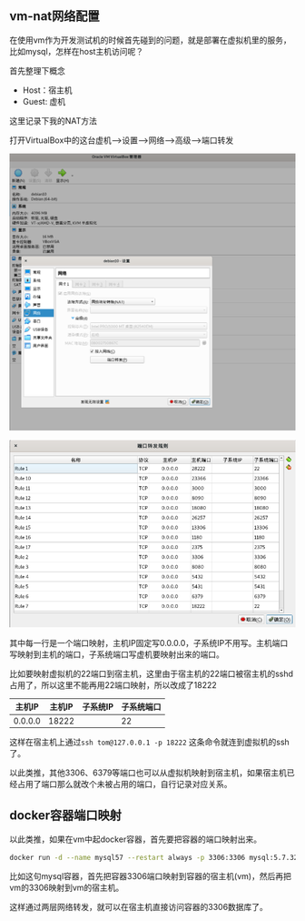 ## vm-nat网络配置

在使用vm作为开发测试机的时候首先碰到的问题，就是部署在虚拟机里的服务，比如mysql，怎样在host主机访问呢？

首先整理下概念

* Host：宿主机
* Guest: 虚机

这里记录下我的NAT方法


打开VirtualBox中的这台虚机-->设置-->网络-->高级-->端口转发


![vm-network1](./img/vm-network1.png)

![vm-network2](./img/vm-network2.png)

其中每一行是一个端口映射，主机IP固定写0.0.0.0，子系统IP不用写。主机端口写映射到主机的端口，子系统端口写虚机要映射出来的端口。

比如要映射虚拟机的22端口到宿主机，这里由于宿主机的22端口被宿主机的sshd占用了，所以这里不能再用22端口映射，所以改成了18222

| 主机IP  | 主机IP | 子系统IP | 子系统端口 |
|---------|--------|----------|------------|
| 0.0.0.0 | 18222  |          | 22         |



这样在宿主机上通过`ssh tom@127.0.0.1 -p 18222` 这条命令就连到虚拟机的ssh了。

以此类推，其他3306、6379等端口也可以从虚拟机映射到宿主机，如果宿主机已经占用了端口那么就改个未被占用的端口，自行记录对应关系。

## docker容器端口映射

以此类推，如果在vm中起docker容器，首先要把容器的端口映射出来。

```bash
docker run -d --name mysql57 --restart always -p 3306:3306 mysql:5.7.32
```
比如这句mysql容器，首先把容器3306端口映射到容器的宿主机(vm)，然后再把vm的3306映射到vm的宿主机。

这样通过两层网络转发，就可以在宿主机直接访问容器的3306数据库了。